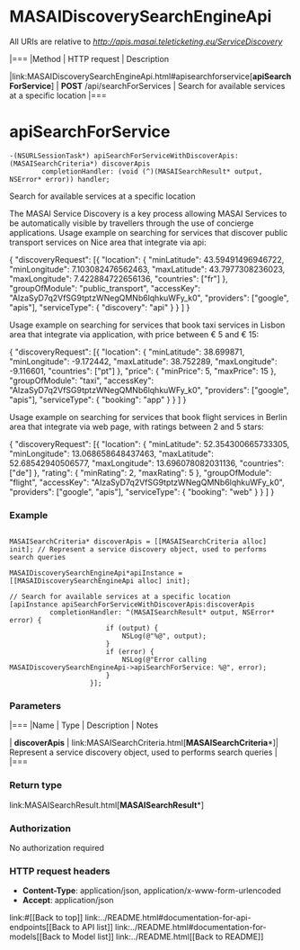 # MASAIDiscoverySearchEngineApi

All URIs are relative to *http://apis.masai.teleticketing.eu/ServiceDiscovery*

|===
|Method | HTTP request | Description

|link:MASAIDiscoverySearchEngineApi.html#apisearchforservice[**apiSearchForService**] | **POST** /api/searchForServices | Search for available services at a specific location
|===


# **apiSearchForService**
```objc
-(NSURLSessionTask*) apiSearchForServiceWithDiscoverApis: (MASAISearchCriteria*) discoverApis
        completionHandler: (void (^)(MASAISearchResult* output, NSError* error)) handler;
```

Search for available services at a specific location

The MASAI Service Discovery is a key process allowing MASAI Services to be automatically visible by travellers through the use of concierge applications.    Usage example on searching for services that discover public transport services on Nice area that integrate via api:

{
	"discoveryRequest": [{
			"location": {
				"minLatitude": 43.59491496946722,
				"minLongitude": 7.103082476562463,
				"maxLatitude": 43.7977308236023,
				"maxLongitude": 7.422884722656136,
				"countries": ["fr"]
			},
			"groupOfModule": "public_transport",
			"accessKey": "AIzaSyD7q2VfSG9tptzWNegQMNb6lqhkuWFy_k0",
			"providers": ["google", "apis"],
			"serviceType": {
				"discovery": "api"
			}
		}
	]
}

Usage example on searching for services that book taxi services in Lisbon area that integrate via application, with price between € 5 and € 15: 

{
	"discoveryRequest": [{
			"location": {
				"minLatitude": 38.699871,
				"minLongitude": -9.172442,
				"maxLatitude": 38.752289,
				"maxLongitude": -9.116601,
				"countries": ["pt"]
			},
			"price": {
				"minPrice": 5,
				"maxPrice": 15
			},
			"groupOfModule": "taxi",
			"accessKey": "AIzaSyD7q2VfSG9tptzWNegQMNb6lqhkuWFy_k0",
			"providers": ["google", "apis"],
			"serviceType": {
				"booking": "app"
			}
		}
	]
}

Usage example on searching for services that book flight services in Berlin area that integrate via web page, with ratings between 2 and 5 stars: 

{
	"discoveryRequest": [{
			"location": {
				"minLatitude": 52.354300665733305,
				"minLongitude": 13.068658648437463,
				"maxLatitude": 52.68542940506577,
				"maxLongitude": 13.696078082031136,
				"countries": ["de"]
			},
			"rating": {
				"minRating": 2,
				"maxRating": 5
			},
			"groupOfModule": "flight",
			"accessKey": "AIzaSyD7q2VfSG9tptzWNegQMNb6lqhkuWFy_k0",
			"providers": ["google", "apis"],
			"serviceType": {
				"booking": "web"
			}
		}
	]
}


### Example 
```objc

MASAISearchCriteria* discoverApis = [[MASAISearchCriteria alloc] init]; // Represent a service discovery object, used to performs search queries

MASAIDiscoverySearchEngineApi*apiInstance = [[MASAIDiscoverySearchEngineApi alloc] init];

// Search for available services at a specific location
[apiInstance apiSearchForServiceWithDiscoverApis:discoverApis
          completionHandler: ^(MASAISearchResult* output, NSError* error) {
                        if (output) {
                            NSLog(@"%@", output);
                        }
                        if (error) {
                            NSLog(@"Error calling MASAIDiscoverySearchEngineApi->apiSearchForService: %@", error);
                        }
                    }];
```

### Parameters

|===
|Name | Type | Description  | Notes

| **discoverApis** | link:MASAISearchCriteria.html[**MASAISearchCriteria***]| Represent a service discovery object, used to performs search queries | 
|===

### Return type

link:MASAISearchResult.html[**MASAISearchResult***]

### Authorization

No authorization required

### HTTP request headers

 - **Content-Type**: application/json, application/x-www-form-urlencoded
 - **Accept**: application/json

link:#[[Back to top]] link:../README.html#documentation-for-api-endpoints[[Back to API list]] link:../README.html#documentation-for-models[[Back to Model list]] link:../README.html[[Back to README]]

